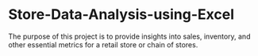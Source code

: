 # Store-Data-Analysis-using-Excel
 The purpose of this project is to provide insights into sales, inventory, and other essential metrics for a retail store or chain of stores.
